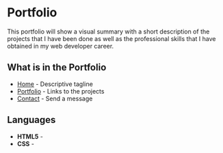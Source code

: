 # Portfolio
This portfolio will show a visual summary with a short description of the projects that I have been done as well as the professional skills that I have obtained in my web developer career.
## What is in the Portfolio
* [Home](https://rogelfuentes.github.io/Responsive-Portfolio/index.html) - Descriptive tagline
* [Portfolio](https://rogelfuentes.github.io/Responsive-Portfolio/portfolio.html) - Links to the projects
* [Contact](https://rogelfuentes.github.io/Responsive-Portfolio/contact.html) - Send a message
## Languages
* **HTML5** -
* **CSS** - 
